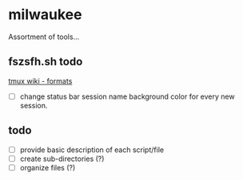 # milwaukee
Assortment of tools...

## fszsfh.sh todo

[tmux wiki - formats](https://github.com/tmux/tmux/wiki/Formats)

- [ ] change status bar session name background color for every new session.

## todo

- [ ] provide basic description of each script/file
- [ ] create sub-directories (?)
- [ ] organize files (?)
